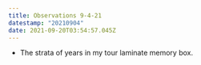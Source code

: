 ```yaml
---
title: Observations 9-4-21
datestamp: "20210904"
date: 2021-09-20T03:54:57.045Z
---
```

- The strata of years in my tour laminate memory box.
